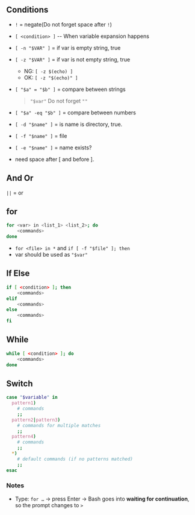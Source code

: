 ## Conditions
* `!` = negate(Do not forget space after `!`)
* `[ <condition> ]` -- When variable expansion happens

* `[ -n "$VAR" ]` = if var is empty string, true
* `[ -z "$VAR" ]` = if var is not empty string, true
  * NG: `[ -z $(echo) ]`
  * OK: `[ -z "$(echo)" ]`

* `[ "$a" = "$b" ]` = compare between strings
  > `"$var"` Do not forget `""`
* `[ "$a" -eq "$b" ]` = compare between numbers

*  `[ -d "$name" ]` = is name is directory, true.
* `[ -f "$name" ]` = file
* `[ -e "$name" ]` = name exists?

* need space after [ and before ].

## And Or

`||` = or

## for

```bash
for <var> in <list_1> <list_2>; do
    <commands>
done
```

* `for <file> in *` and  `if [ -f "$file" ]; then`
* var should be used as `"$var"`

## If Else

```bash
if [ <condition> ]; then
    <commands>
elif
    <commands>
else
    <commands>
fi
```

## While
```bash
while [ <condition> ]; do
    <commands>
done
```

## Switch
```bash
case "$variable" in
  pattern1)
    # commands
    ;;
  pattern2|pattern3)
    # commands for multiple matches
    ;;
  pattern4)
    # commands
    ;;
  *)
    # default commands (if no patterns matched)
    ;;
esac
```

### Notes
* Type: `for …` → press Enter
→ Bash goes into **waiting for continuation**, so the prompt changes to `>`
